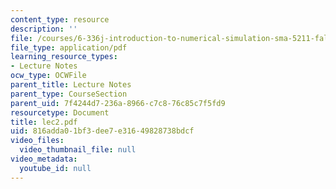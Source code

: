 ```yaml
---
content_type: resource
description: ''
file: /courses/6-336j-introduction-to-numerical-simulation-sma-5211-fall-2003/816adda01bf3dee7e31649828738bdcf_lec2.pdf
file_type: application/pdf
learning_resource_types:
- Lecture Notes
ocw_type: OCWFile
parent_title: Lecture Notes
parent_type: CourseSection
parent_uid: 7f4244d7-236a-8966-c7c8-76c85c7f5fd9
resourcetype: Document
title: lec2.pdf
uid: 816adda0-1bf3-dee7-e316-49828738bdcf
video_files:
  video_thumbnail_file: null
video_metadata:
  youtube_id: null
---
```


